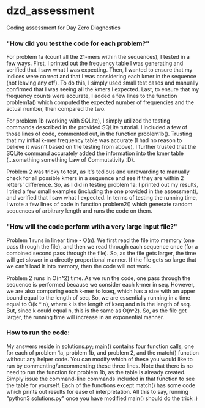 # dzd_assessment
Coding assessment for Day Zero Diagnostics

### "How did you test the code for each problem?"

For problem 1a (count all the 21-mers within the sequences), I tested in a few ways. First, I printed out the frequency table I was generating and verified that I saw what I was expecting. Then, I wanted to ensure that my indices were correct and that I was considering each kmer in the sequence (not leaving any off). To do this, I simply used small test cases and manually confirmed that I was seeing all the kmers I expected. Last, to ensure that my frequency counts were accurate, I added a few lines to the function problem1a() which computed the expected number of frequencies and the actual number, then compared the two.

For problem 1b (working with SQLite), I simply utilized the testing commands described in the provided SQLite tutorial. I included a few of those lines of code, commented out, in the function problem1b(). Trusting that my initial k-mer frequency table was accurate (I had no reason to believe it wasn't based on the testing from above), I further trusted that the SQLite command accurately added the information into the kmer table (...something something Law of Commutativity :D).

Problem 2 was tricky to test, as it's tedious and unrewarding to manually check for all possible kmers in a sequence and see if they are within 2 letters' difference. So, as I did in testing problem 1a: I printed out my results, I tried a few small examples (including the one provided in the assessment), and verified that I saw what I expected. In terms of testing the running time, I wrote a few lines of code in function problem2() which generate random sequences of arbitrary length and runs the code on them.

### "How will the code perform with a very large input file?"

Problem 1 runs in linear time - O(n). We first read the file into memory (one pass through the file), and then we read through each sequence once (for a combined second pass through the file). So, as the file gets larger, the time will get slower in a directly proportional manner. If the file gets so large that we can't load it into memory, then the code will not work.

Problem 2 runs in O(n^2) time. As we run the code, one pass through the sequence is performed because we consider each k-mer in seq. However, we are also comparing each k-mer to kseq, which has a size with an upper bound equal to the length of seq. So, we are essentially running in a time equal to O(k * n), where k is the length of kseq and n is the length of seq. But, since k could equal n, this is the same as O(n^2). So, as the file get larger, the running time will increase in an exponential manner.

### How to run the code:

My answers reside in solutions.py; main() contains four function calls, one for each of problem 1a, problem 1b, and problem 2, and the match() function without any helper code. You can modify which of these you would like to run by commenting/uncommenting these three lines. Note that there is no need to run the function for problem 1b, as the table is already created. Simply issue the command-line commands included in that function to see the table for yourself. Each of the functions except match() has some code which prints out results for ease of interpretation. All this to say, running "python3 solutions.py" once you have modified main() should do the trick :)
